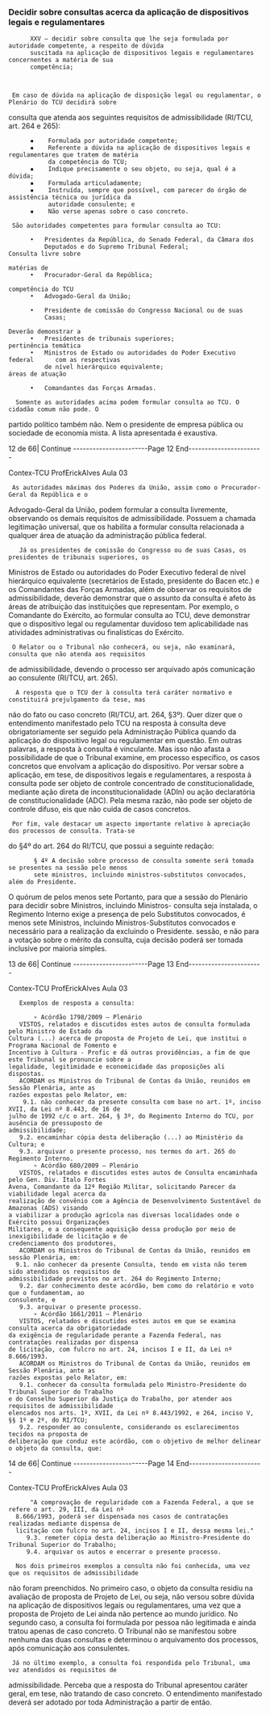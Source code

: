 ### Decidir sobre consultas acerca da aplicação de dispositivos legais e regulamentares ###


          XXV – decidir sobre consulta que lhe seja formulada por autoridade competente, a respeito de dúvida
          suscitada na aplicação de dispositivos legais e regulamentares concernentes a matéria de sua
          competência;



     Em caso de dúvida na aplicação de disposição legal ou regulamentar, o Plenário do TCU decidirá sobre
consulta que atenda aos seguintes requisitos de admissibilidade (RI/TCU, art. 264 e 265):

          ▪    Formulada por autoridade competente;
          ▪    Referente a dúvida na aplicação de dispositivos legais e regulamentares que tratem de matéria
               da competência do TCU;
          ▪    Indique precisamente o seu objeto, ou seja, qual é a dúvida;
          ▪    Formulada articuladamente;
          ▪    Instruída, sempre que possível, com parecer do órgão de assistência técnica ou jurídica da
               autoridade consulente; e
          ▪    Não verse apenas sobre o caso concreto.

     São autoridades competentes para formular consulta ao TCU:

          •   Presidentes da República, do Senado Federal, da Câmara dos
              Deputados e do Supremo Tribunal Federal;                          Consulta livre sobre
                                                                                   matérias de
          •   Procurador-Geral da República;
                                                                                competência do TCU
          •   Advogado-Geral da União;

          •   Presidente de comissão do Congresso Nacional ou de suas
              Casas;
                                                                                Deverão demonstrar a
          •   Presidentes de tribunais superiores;                              pertinência temática
          •   Ministros de Estado ou autoridades do Poder Executivo federal      com as respectivas
              de nível hierárquico equivalente;                                   áreas de atuação

          •   Comandantes das Forças Armadas.

      Somente as autoridades acima podem formular consulta ao TCU. O cidadão comum não pode. O
partido político também não. Nem o presidente de empresa pública ou sociedade de economia mista. A lista
apresentada é exaustiva.




12 de 66| Continue
-----------------------Page 12 End-----------------------

 Contex-TCU                                                               ProfErickAlves
                                                                                                       Aula 03

     As autoridades máximas dos Poderes da União, assim como o Procurador-Geral da República e o
Advogado-Geral da União, podem formular a consulta livremente, observando os demais requisitos de
admissibilidade. Possuem a chamada legitimação universal, que os habilita a formular consulta relacionada a
qualquer área de atuação da administração pública federal.

       Já os presidentes de comissão do Congresso ou de suas Casas, os presidentes de tribunais superiores, os
Ministros de Estado ou autoridades do Poder Executivo federal de nível hierárquico equivalente (secretários de
Estado, presidente do Bacen etc.) e os Comandantes das Forças Armadas, além de observar os requisitos de
admissibilidade, deverão demonstrar que o assunto da consulta é afeto às áreas de atribuição das instituições
que representam. Por exemplo, o Comandante do Exército, ao formular consulta ao TCU, deve demonstrar
que o dispositivo legal ou regulamentar duvidoso tem aplicabilidade nas atividades administrativas ou
finalísticas do Exército.

     O Relator ou o Tribunal não conhecerá, ou seja, não examinará, consulta que não atenda aos requisitos
de admissibilidade, devendo o processo ser arquivado após comunicação ao consulente (RI/TCU, art. 265).

      A resposta que o TCU der à consulta terá caráter normativo e constituirá prejulgamento da tese, mas
não do fato ou caso concreto (RI/TCU, art. 264, §3º). Quer dizer que o entendimento manifestado pelo TCU na
resposta à consulta deve obrigatoriamente ser seguido pela Administração Pública quando da aplicação do
dispositivo legal ou regulamentar em questão. Em outras palavras, a resposta à consulta é vinculante. Mas isso
não afasta a possibilidade de que o Tribunal examine, em processo específico, os casos concretos que envolvam
a aplicação do dispositivo.
     Por versar sobre a aplicação, em tese, de dispositivos legais e regulamentares, a resposta à consulta pode
ser objeto de controle concentrado de constitucionalidade, mediante ação direta de inconstitucionalidade
(ADIn) ou ação declaratória de constitucionalidade (ADC). Pela mesma razão, não pode ser objeto de controle
difuso, eis que não cuida de casos concretos.

     Por fim, vale destacar um aspecto importante relativo à apreciação dos processos de consulta. Trata-se
do §4º do art. 264 do RI/TCU, que possui a seguinte redação:



           § 4º A decisão sobre processo de consulta somente será tomada se presentes na sessão pelo menos
           sete ministros, incluindo ministros-substitutos convocados, além do Presidente.




 O quórum de pelos menos sete
                                              Portanto, para que a sessão do Plenário para decidir sobre
 Ministros, incluindo Ministros-
                                         consulta seja instalada, o Regimento Interno exige a presença de pelo
 Substitutos      convocados,     é
                                         menos sete Ministros, incluindo Ministros-Substitutos convocados e
 necessário para a realização da
                                         excluindo o Presidente.
 sessão, e não para a votação sobre
 o mérito da consulta, cuja decisão
 poderá ser tomada inclusive por
 maioria simples.




13 de 66| Continue
-----------------------Page 13 End-----------------------

 Contex-TCU                                                               ProfErickAlves
                                                                                                       Aula 03


       Exemplos de resposta a consulta:

           ➢ Acórdão 1798/2009 – Plenário
       VISTOS, relatados e discutidos estes autos de consulta formulada pelo Ministro de Estado da
    Cultura (...) acerca de proposta de Projeto de Lei, que institui o Programa Nacional de Fomento e
    Incentivo à Cultura - Profic e dá outras providências, a fim de que este Tribunal se pronuncie sobre a
    legalidade, legitimidade e economicidade das proposições ali dispostas.
       ACORDAM os Ministros do Tribunal de Contas da União, reunidos em Sessão Plenária, ante as
    razões expostas pelo Relator, em:
        9.1. não conhecer da presente consulta com base no art. 1º, inciso XVII, da Lei nº 8.443, de 16 de
    julho de 1992 c/c o art. 264, § 3º, do Regimento Interno do TCU, por ausência de pressuposto de
    admissibilidade;
       9.2. encaminhar cópia desta deliberação (...) ao Ministério da Cultura; e
       9.3. arquivar o presente processo, nos termos do art. 265 do Regimento Interno.
           ➢ Acórdão 680/2009 – Plenário
       VISTOS, relatados e discutidos estes autos de Consulta encaminhada pelo Gen. Div. Ítalo Fortes
    Avena, Comandante da 12ª Região Militar, solicitando Parecer da viabilidade legal acerca da
    realização de convênio com a Agência de Desenvolvimento Sustentável do Amazonas (ADS) visando
    a viabilizar a produção agrícola nas diversas localidades onde o Exército possui Organizações
    Militares, e a consequente aquisição dessa produção por meio de inexigibilidade de licitação e de
    credenciamento dos produtores,
       ACORDAM os Ministros do Tribunal de Contas da União, reunidos em sessão Plenária, em:
      9.1. não conhecer da presente Consulta, tendo em vista não terem sido atendidos os requisitos de
    admissibilidade previstos no art. 264 do Regimento Interno;
       9.2. dar conhecimento deste acórdão, bem como do relatório e voto que o fundamentam, ao
    consulente, e
       9.3. arquivar o presente processo.
           ➢ Acórdão 1661/2011 – Plenário
       VISTOS, relatados e discutidos estes autos em que se examina consulta acerca da obrigatoriedade
    da exigência de regularidade perante a Fazenda Federal, nas contratações realizadas por dispensa
    de licitação, com fulcro no art. 24, incisos I e II, da Lei nº 8.666/1993.
       ACORDAM os Ministros do Tribunal de Contas da União, reunidos em Sessão Plenária, ante as
    razões expostas pelo Relator, em:
       9.1. conhecer da consulta formulada pelo Ministro-Presidente do Tribunal Superior do Trabalho
    e do Conselho Superior da Justiça do Trabalho, por atender aos requisitos de admissibilidade
    elencados nos arts. 1º, XVII, da Lei nº 8.443/1992, e 264, inciso V, §§ 1º e 2º, do RI/TCU;
       9.2. responder ao consulente, considerando os esclarecimentos tecidos na proposta de
    deliberação que conduz este acórdão, com o objetivo de melhor delinear o objeto da consulta, que:




14 de 66| Continue
-----------------------Page 14 End-----------------------

 Contex-TCU                                                                ProfErickAlves
                                                                                                        Aula 03

          "A comprovação de regularidade com a Fazenda Federal, a que se refere o art. 29, III, da Lei nº
      8.666/1993, poderá ser dispensada nos casos de contratações realizadas mediante dispensa de
      licitação com fulcro no art. 24, incisos I e II, dessa mesma lei."
         9.3. remeter cópia desta deliberação ao Ministro-Presidente do Tribunal Superior do Trabalho;
         9.4. arquivar os autos e encerrar o presente processo.

      Nos dois primeiros exemplos a consulta não foi conhecida, uma vez que os requisitos de admissibilidade
não foram preenchidos. No primeiro caso, o objeto da consulta residiu na avaliação de proposta de Projeto de
Lei, ou seja, não versou sobre dúvida na aplicação de dispositivos legais ou regulamentares, uma vez que a
proposta de Projeto de Lei ainda não pertence ao mundo jurídico. No segundo caso, a consulta foi formulada
por pessoa não legitimada e ainda tratou apenas de caso concreto. O Tribunal não se manifestou sobre
nenhuma das duas consultas e determinou o arquivamento dos processos, após comunicação aos consulentes.

     Já no último exemplo, a consulta foi respondida pelo Tribunal, uma vez atendidos os requisitos de
admissibilidade. Perceba que a resposta do Tribunal apresentou caráter geral, em tese, não tratando de caso
concreto. O entendimento manifestado deverá ser adotado por toda Administração a partir de então.